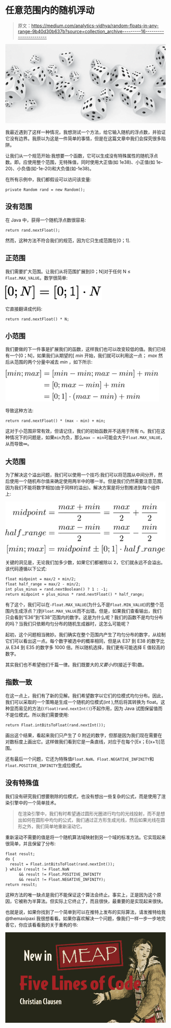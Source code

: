 # 任意范围内的随机浮动

> 原文：<https://medium.com/analytics-vidhya/random-floats-in-any-range-9b40d30b637b?source=collection_archive---------16----------------------->

![](img/4618d1b66871266323748a6501b78ffb.png)

我最近遇到了这样一种情况，我想测试一个方法，给它输入随机的浮点数，并验证它没有边界。我原以为这是一件简单的事情，但是在这篇文章中我们会探究很多陷阱。

让我们从一个规范开始:我想要一个函数，它可以生成没有特殊属性的随机浮点数。即。应使用整个范围，无特殊值，同时使用大正值(如 1e38)、小正值(如 1e-20)、小负值(如-1e-20)和大负值(如-1e38)。

在所有示例中，我们都假设可以访问该变量:

```
private Random rand = new Random();
```

## 没有范围

在 Java 中，获得一个随机浮点数很容易:

```
return rand.nextFloat();
```

然而，这种方法不符合我们的规范，因为它只生成范围在[0；1].

## 正范围

我们需要扩大范围。让我们从将范围扩展到[0；N]对于任何 N ≤ `Float.MAX_VALUE`。数学很简单:

![](img/fe8dd3d890647982fa7b150874998443.png)

它直接翻译成代码:

```
return rand.nextFloat() * N;
```

## 小范围

我们要做的下一件事是扩展我们的函数，这样我们也可以改变较低的值。我们已经有一个[0；N]，如果我们从期望的[ *min* 开始，我们就可以利用这一点； *max* 然后从范围的两个分量中减去 *min* ，如下所示:

![](img/2ca7208d8c6a4505e0f98507a5300d76.png)

导致这种方法:

```
return rand.nextFloat() * (max - min) + min;
```

这对于小范围非常有效，但请记住，我们的初始函数并不适用于所有 n。我们在这种情况下的问题是，如果`min`为负，那么`max — min`可能会大于`Float.MAX_VALUE`，从而导致∞。

## 大范围

为了解决这个溢出问题，我们可以使用一个技巧:我们可以将范围从中间分开，然后使用一个随机布尔值来确定使用两半中的哪一半。但是我们仍然需要注意范围，因为我们不能将数字相加(由于同样的溢出)。解决方案是将分割推进到每个组件上:

![](img/8dce70b594a6dcc8d0c39ad36a572d3f.png)

关键的洞见是，无论我们加多少数，如果它们都被除以 2，它们就永远不会溢出。该代码遵循以下公式:

```
float midpoint = max/2 + min/2;
float half_range = max/2 - min/2;
int plus_minus = rand.nextBoolean() ? 1 : -1;
return midpoint + plus_minus * rand.nextFloat() * half_range;
```

有了这个，我们可以在`-Float.MAX_VALUE`(为什么不是`Float.MIN_VALUE`)的整个范围内生成浮点？)到`Float.MAX_VALUE`而不出错。但是，如果我们查看输出，我们只会看到“E36”到“E38”范围内的数字。这是为什么呢？我们的函数不是均匀分布的吗？当我们只依赖均匀分布的随机生成器时，这怎么可能呢？

起初，这个问题相当微妙。我们确实在整个范围内产生了均匀分布的数字，从绘制它们可以看出这一点。每个数字被选中的概率相同，但是从 E37 到 E38 的数字比从 E34 到 E35 的数字多 1000 倍。所以随机选择，我们更有可能选择 E 值较高的数字。

其实我们也不希望他们千篇一律。我们既要大的*又要小的*(接近于零)数。

## 指数一致

在这一点上，我们有了新的见解。我们希望数字以它们的位模式均匀分布。因此，我们可以采取的一个策略是生成一个随机的位模式(int ),然后将其转换为 float。这种显而易见的方法(`(float)rand.nextInt()`)不起作用，因为 Java 试图保留值而不是位模式。所以我们需要使用:

```
return Float.intBitsToFloat(rand.nextInt());
```

画出这个结果，看起来我们只产生了 0 附近的数字，但那是因为我们现在需要在对数标度上画出它。这样做我们看到它是一条直线，对应于在每个[Ex；E(x+1)]范围。

还有最后一个问题，它还为特殊值`Float.NaN`、`Float.NEGATIVE_INFINITY`和`Float.POSITIVE_INFINITY`生成位模式。

## 没有特殊值

我们没有研究我们想要剔除的位模式，也没有想出一些复杂的公式，而是使用了渲染引擎中的一个简单技术。

> 在渲染引擎中，我们有时希望通过圆形光圈进行均匀的光线投射，而不是想出如何在圆形中均匀的公式，我们通过正方形生成光线，然后如果光线在圆形之外，我们简单地重新滚动它。

重新滚动不需要的值是将一个随机算法域映射到另一个域的标准方法。它实现起来很简单，并且保留了分布:

```
float result;
do {
  result = Float.intBitsToFloat(rand.nextInt());
} while (result != Float.NaN
      && result != Float.POSITIVE_INFINITY
      && result != Float.NEGATIVE_INFINITY);
return result;
```

这种方法的唯一缺点是我们不能保证这个算法会终止。事实上，正是因为这个原因，它被称为半算法。但实际上它终止了，而且很快，最重要的是实现起来很快。

也就是说，如果你找到了一个简单到可以在推特上发布的实际算法，请发推特给我@themaxipaxi 我很想看看。如果你喜欢解决一个问题，像我们一样一步一步地完善它，你应该看看我的关于重构的书:

[![](img/ac2e56b71c80f26c090280c2ea7d0b06.png)](https://www.manning.com/books/five-lines-of-code)